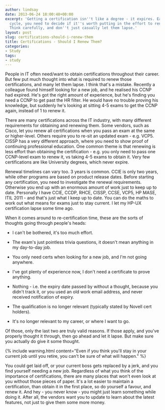 ```yaml
---
author: lindsay
date: 2013-06-24 18:00:48+00:00
excerpt: 'Getting a certification isn''t like a degree - it expires. Each renewal
  cycle, you need to decide if it''s worth putting in the effort to renew it. My advice:
  Think carefully, and don''t just casually let them lapse.'
layout: post
slug: certifications-should-i-renew-them
title: Certifications - Should I Renew Them?
categories:
- Study
tags:
- study
---
```


People in IT often need/want to obtain certifications throughout their career. But few put much thought into what is required to renew those certifications, and many let them lapse. I think that's a mistake. Recently a colleague found himself looking for a new job, and he realised his CCNP had expired. He's got the right amount of experience, but he's finding you need a CCNP to get past the HR filter. He would have no trouble proving his knowledge, but suddenly he's looking at sitting 4-5 exams to get the CCNP again, instead of 1 to renew it.

There are many certifications across the IT industry, with many different requirements for obtaining and renewing them. Some vendors, such as Cisco, let you renew all certifications when you pass an exam at the same or higher-level. Others require you to re-sit an updated exam - e.g. VCP5. CISSP has a very different approach, where you need to show proof of continuing professional education. One common theme is that renewing is less effort than obtaining the certification - e.g. you only need to pass one CCNP-level exam to renew it, vs taking 4-5 exams to obtain it. Very few certifications are like University degrees, which never expire.

Renewal timelines can vary too. 3 years is common. CCIE is only two years, while other programs are based on product release dates. Before starting any certification, you need to investigate the renewal requirements. Otherwise you end up with an enormous amount of work just to keep up to date. Personally I have CCIE, CCDP, RHCE, CISSP, CCSE, VCP5, HP MASE, ITIL 2011 - and that's just what I keep up to date. You can do the maths to work out what means for exams just to stay current. I let my HP-UX certification lapse some time ago.

When it comes around to re-certification time, these are the sorts of thoughts going through people's heads:

  * I can't be bothered, it's too much effort.

  * The exam's just pointless trivia questions, it doesn't mean anything in my day-to-day job.

  * You only need certs when looking for a new job, and I'm not going anywhere.

  * I've got plenty of experience now, I don't need a certificate to prove anything.

  * Nothing - i.e. the expiry date passed by without a thought, because you didn't track it, or you used an old work email address, and never received notification of expiry.

  * The qualification is no longer relevant (typically stated by Novell cert holders).

  * It's no longer relevant to my career, or where I want to go.

Of those, only the last two are truly valid reasons. If those apply, and you've properly thought it through, then go ahead and let it lapse. But make sure you actually do give it some thought. 

{% include warning.html content="Even if you think you'll stay in your current job until you retire, you can't be sure of what will happen." %}

You could get laid off, or your current boss gets replaced by a jerk, and you find yourself needing a new job. Regardless of what you think of the importance of certifications, there are many places that won't even look at you without those pieces of paper. It's a lot easier to maintain a certification, than obtain it in the first place, so do yourself a favour, and renew it. And hey - you never know - you might just learn something while doing it. After all, the vendors want you to update to learn about the latest features, not just to give them some more money.

